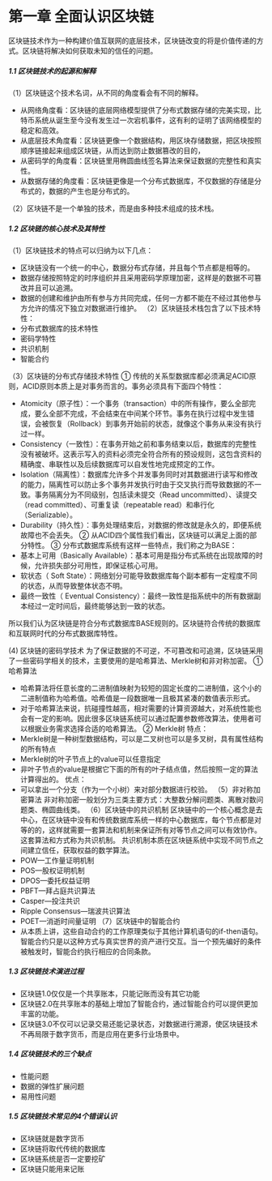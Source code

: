 # 第一章  全面认识区块链
区块链技术作为一种构建价值互联网的底层技术，区块链改变的将是价值传递的方式。区块链将解决如何获取未知的信任的问题。

##### 1.1 区块链技术的起源和解释
（1）区块链这个技术名词，从不同的角度看会有不同的解释。
   - 从网络角度看：区块链的底层网络模型提供了分布式数据存储的完美实现，比特币系统从诞生至今没有发生过一次宕机事件，这有利的证明了该网络模型的稳定和高效。
   - 从底层技术角度看：区块链更像一个数据结构，用区块存储数据，把区块按照顺序链接起来组成区块链，从而达到防止数据篡改的目的，
   - 从密码学的角度看：区块链里用椭圆曲线签名算法来保证数据的完整性和真实性。
   - 从数据存储的角度看：区块链更像是一个分布式数据库，不仅数据的存储是分布式的，数据的产生也是分布式的。
 
（2）区块链不是一个单独的技术，而是由多种技术组成的技术栈。
##### 1.2 区块链的核心技术及其特性
（1）区块链技术的特点可以归纳为以下几点：
  - 区块链没有一个统一的中心，数据分布式存储，并且每个节点都是相等的。
  - 数据存储按照特定的时序组织并且采用密码学原理加密，这样是的数据不可篡改并且可以追溯。
  - 数据的创建和维护由所有参与方共同完成，任何一方都不能在不经过其他参与方允许的情况下独立对数据进行维护。
（2）区块链技术栈包含了以下技术特性：
  - 分布式数据库的技术特性
  - 密码学特性
  - 共识机制
  - 智能合约
  
（3）区块链的分布式存储技术特性
 ① 传统的关系型数据库都必须满足ACID原则，ACID原则本质上是对事务而言的。事务必须具有下面四个特性：
- Atomicity（原子性）：一个事务（transaction）中的所有操作，要么全部完成，要么全部不完成，不会结束在中间某个环节。事务在执行过程中发生错误，会被恢复（Rollback）到事务开始前的状态，就像这个事务从来没有执行过一样。
- Consistency（一致性）：在事务开始之前和事务结束以后，数据库的完整性没有被破坏。这表示写入的资料必须完全符合所有的预设规则，这包含资料的精确度、串联性以及后续数据库可以自发性地完成预定的工作。
- Isolation（隔离性）：数据库允许多个并发事务同时对其数据进行读写和修改的能力，隔离性可以防止多个事务并发执行时由于交叉执行而导致数据的不一致。事务隔离分为不同级别，包括读未提交（Read uncommitted）、读提交（read committed）、可重复读（repeatable read）和串行化（Serializable）。
- Durability（持久性）：事务处理结束后，对数据的修改就是永久的，即便系统故障也不会丢失。
② 从ACID四个属性我们看出，区块链可以满足上面的部分特性。
③ 分布式数据库系统有这样一些特点，我们称之为BASE：
- 基本上可用（Basically Available）：基本可用是指分布式系统在出现故障的时候，允许损失部分可用性，即保证核心可用。
- 软状态（ Soft State）：网络划分可能导致数据库每个副本都有一定程度不同的状态，从而导致整体状态不明。
- 最终一致性（ Eventual Consistency）：最终一致性是指系统中的所有数据副本经过一定时间后，最终能够达到一致的状态。

所以我们认为区块链是符合分布式数据库BASE规则的。区块链符合传统的数据库和互联网时代的分布式数据库特性。

(4) 区块链的密码学技术
为了保证数据的不可逆，不可篡改和可追溯，区块链采用了一些密码学相关的技术，主要使用的是哈希算法、Merkle树和非对称加密。
① 哈希算法
- 哈希算法将任意长度的二进制值映射为较短的固定长度的二进制值，这个小的二进制值称为哈希值。哈希值是一段数据唯一且极其紧凑的数值表示形式。
- 对于哈希算法来说，抗碰撞性越高，相对需要的计算资源越大，对系统性能也会有一定的影响。因此很多区块链系统可以通过配置参数修改算法，使用者可以根据业务需求选择合适的哈希算法。
② Merkle树
特点：
- Merkle树是一种树型数据结构，可以是二叉树也可以是多叉树，具有属性结构的所有特点
- Merkle树的叶子节点上的value可以任意指定
- 非叶子节点的value是根据它下面的所有的叶子结点值，然后按照一定的算法计算得出的。
优点：
- 可以拿出一个分支（作为一个小树）来对部分数据进行校验。
（5）非对称加密算法
非对称加密一般划分为三类主要方式：大整数分解问题类、离散对数问题类、椭圆曲线类。
（6）区块链中的共识机制
区块链中的一个核心概念是去中心，在区块链中没有和传统数据库系统一样的中心数据库，每个节点都是对等的的，这样就需要一套算法和机制来保证所有对等节点之间可以有效协作。这套算法和方式称为共识机制。
共识机制本质在区块链系统中实现不同节点之间建立信任，获取权益的数学算法。
- POW—工作量证明机制
- POS—股权证明机制
- DPOS—委托权益证明
- PBFT—拜占庭共识算法
- Casper—投注共识
- Ripple Consensus—瑞波共识算法
- POET—消逝时间量证明
（7）区块链中的智能合约
 - 从本质上讲，这些自动合约的工作原理类似于其他计算机语句的if-then语句。智能合约只是以这种方式与真实世界的资产进行交互。当一个预先编好的条件被触发时，智能合约执行相应的合同条款。
 
##### 1.3 区块链技术演进过程
- 区块链1.0仅仅是一个共享账本，只能记账而没有其它功能
- 区块链2.0在共享账本的基础上增加了智能合约，通过智能合约可以提供更加丰富的功能。
- 区块链3.0不仅可以记录交易还能记录状态，对数据进行溯源，使区块链技术不再局限于数字货币，而是应用在更多行业场景中。

##### 1.4 区块链技术的三个缺点
- 性能问题
- 数据的弹性扩展问题
- 易用性问题

##### 1.5 区块链技术常见的4个错误认识
- 区块链就是数字货币
- 区块链将取代传统的数据库
- 区块链系统是否一定要挖矿
- 区块链只能用来记账